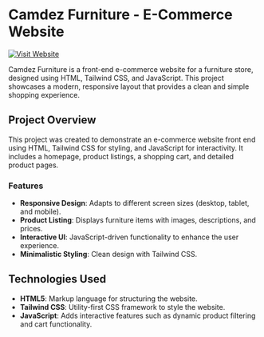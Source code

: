 # Camdez Furniture - E-Commerce Website

[![Visit Website](https://img.shields.io/badge/Website-Visit-1E90FF?style=for-the-badge&logo=googlechrome)](https://49dalbir.github.io/Camdez-Furniture/)


Camdez Furniture is a front-end e-commerce website for a furniture store, designed using HTML, Tailwind CSS, and JavaScript. This project showcases a modern, responsive layout that provides a clean and simple shopping experience.

## Project Overview

This project was created to demonstrate an e-commerce website front end using HTML, Tailwind CSS for styling, and JavaScript for interactivity. It includes a homepage, product listings, a shopping cart, and detailed product pages.

### Features

- **Responsive Design**: Adapts to different screen sizes (desktop, tablet, and mobile).
- **Product Listing**: Displays furniture items with images, descriptions, and prices.
- **Interactive UI**: JavaScript-driven functionality to enhance the user experience.
- **Minimalistic Styling**: Clean design with Tailwind CSS.

## Technologies Used

- **HTML5**: Markup language for structuring the website.
- **Tailwind CSS**: Utility-first CSS framework to style the website.
- **JavaScript**: Adds interactive features such as dynamic product filtering and cart functionality.


